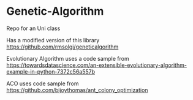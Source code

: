 # Genetic-Algorithm
Repo for an Uni class

Has a modified version of this library https://github.com/rmsolgi/geneticalgorithm

Evolutionary Algorithm uses a code sample from https://towardsdatascience.com/an-extensible-evolutionary-algorithm-example-in-python-7372c56a557b

ACO uses code sample from https://github.com/bijoythomas/ant_colony_optimization